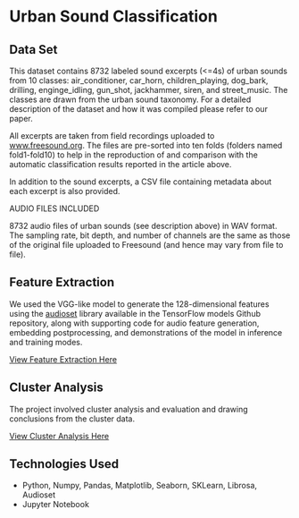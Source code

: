 # Urban Sound Classification

## Data Set

This dataset contains 8732 labeled sound excerpts (<=4s) of urban sounds from 10 classes: air_conditioner, car_horn, children_playing, dog_bark, drilling, enginge_idling, gun_shot, jackhammer, siren, and street_music. The classes are drawn from the urban sound taxonomy. For a detailed description of the dataset and how it was compiled please refer to our paper.

All excerpts are taken from field recordings uploaded to www.freesound.org. The files are pre-sorted into ten folds (folders named fold1-fold10) to help in the reproduction of and comparison with the automatic classification results reported in the article above.

In addition to the sound excerpts, a CSV file containing metadata about each excerpt is also provided.

AUDIO FILES INCLUDED

8732 audio files of urban sounds (see description above) in WAV format. The sampling rate, bit depth, and number of channels are the same as those of the original file uploaded to Freesound (and hence may vary from file to file).

## Feature Extraction

We used the VGG-like model to generate the 128-dimensional features using the [audioset](https://github.com/tensorflow/models/tree/master/research/audioset/vggish) library available in the TensorFlow models Github repository, along with supporting code for audio feature generation, embedding postprocessing, and demonstrations of the model in inference and training modes.

[View Feature Extraction Here](https://github.com/rajinigurijala/Capstone4/blob/master/ExtractFeatures.ipynb)

## Cluster Analysis

The project involved cluster analysis and evaluation and drawing conclusions from the cluster data.

[View Cluster Analysis Here](https://github.com/rajinigurijala/Capstone4/blob/master/UrbanSoundUnsupervised.ipynb)

## Technologies Used
- Python, Numpy, Pandas, Matplotlib, Seaborn, SKLearn, Librosa, Audioset
- Jupyter Notebook
